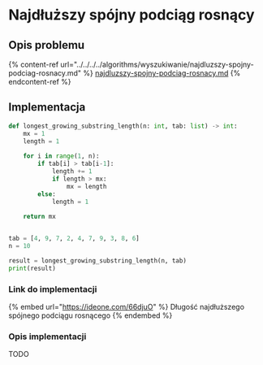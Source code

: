 # Najdłuższy spójny podciąg rosnący

## Opis problemu

{% content-ref url="../../../../algorithms/wyszukiwanie/najdluzszy-spojny-podciag-rosnacy.md" %}
[najdluzszy-spojny-podciag-rosnacy.md](../../../../algorithms/wyszukiwanie/najdluzszy-spojny-podciag-rosnacy.md)
{% endcontent-ref %}

## Implementacja

```python
def longest_growing_substring_length(n: int, tab: list) -> int:
    mx = 1
    length = 1
    
    for i in range(1, n):
        if tab[i] > tab[i-1]:
            length += 1
            if length > mx:
                mx = length
        else:
            length = 1
    
    return mx


tab = [4, 9, 7, 2, 4, 7, 9, 3, 8, 6]
n = 10

result = longest_growing_substring_length(n, tab)
print(result)
```

### Link do implementacji

{% embed url="https://ideone.com/66djuO" %}
Długość najdłuższego spójnego podciągu rosnącego
{% endembed %}

### Opis implementacji

TODO

